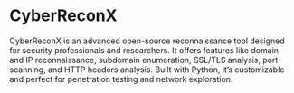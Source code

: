 # CyberReconX
CyberReconX is an advanced open-source reconnaissance tool designed for security professionals and researchers. It offers features like domain and IP reconnaissance, subdomain enumeration, SSL/TLS analysis, port scanning, and HTTP headers analysis. Built with Python, it’s customizable and perfect for penetration testing and network exploration.

